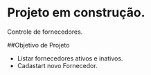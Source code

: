 # Projeto em construção.

Controle de fornecedores.


##Objetivo de Projeto

- Listar fornecedores ativos e inativos.
- Cadastart novo Fornecedor.

